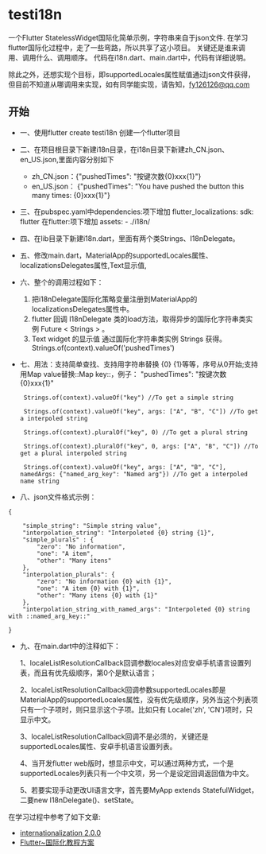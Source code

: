 # testi18n

一个Flutter StatelessWidget国际化简单示例，字符串来自于json文件.
在学习flutter国际化过程中，走了一些弯路，所以共享了这小项目。
关键还是谁来调用、调用什么、调用顺序。
代码在i18n.dart、main.dart中，代码有详细说明。

除此之外，还想实现个目标，即supportedLocales属性赋值通过json文件获得，但目前不知道从哪调用来实现，如有同学能实现，请告知，fy126126@qq.com
## 开始
- 一、使用flutter create testi18n 创建一个flutter项目
- 二、在项目根目录下新建i18n目录，在i18n目录下新建zh_CN.json、en_US.json,里面内容分别如下
    - zh_CN.json：{"pushedTimes": "按键次数{0}xxx{1}"}
    - en_US.json： {"pushedTimes": "You have pushed the button this many times:  {0}xxx{1}"}
- 三、在pubspec.yaml中dependencies:项下增加
      flutter_localizations:
        sdk: flutter
        在flutter:项下增加
        assets:
          - ./i18n/
- 四、在lib目录下新建i18n.dart，里面有两个类Strings、I18nDelegate。
- 五、修改main.dart，MaterialApp的supportedLocales属性、localizationsDelegates属性,Text显示值,
- 六、整个的调用过程如下：
    1. 把i18nDelegate国际化策略变量注册到MaterialApp的localizationsDelegates属性中。
    2. flutter 回调 I18nDelegate 类的load方法，取得异步的国际化字符串类实例 Future < Strings > 。
    3. Text widget 的显示值 通过国际化字符串类实例 Strings 获得。Strings.of(context).valueOf('pushedTimes')

- 七、用法：支持简单查找、支持用字符串替换 {0} {1}等等，序号从0开始;支持用Map value替换::Map key::，例子： "pushedTimes": "按键次数{0}xxx{1}"
   ```     
    Strings.of(context).valueOf("key") //To get a simple string
    
    Strings.of(context).valueOf("key", args: ["A", "B", "C"]) //To get a interpoled string
    
    Strings.of(context).pluralOf("key", 0) //To get a plural string
    
    Strings.of(context).pluralOf("key", 0, args: ["A", "B", "C"]) //To get a plural interpoled string
    
    Strings.of(context).valueOf("key", args: ["A", "B", "C"], namedArgs: {"named_arg_key": "Named arg"}) //To get a interpoled name string
    ```
    
- 八、json文件格式示例：
```
{

    "simple_string": "Simple string value",
    "interpolation_string": "Interpoleted {0} string {1}",
    "simple_plurals" : {
        "zero": "No information",
        "one": "A item",
        "other": "Many itens"
    },
    "interpolation_plurals": {
        "zero": "No information {0} with {1}",
        "one": "A item {0} with {1}",
        "other": "Many itens {0} with {1}"
    },
    "interpolation_string_with_named_args": "Interpoleted {0} string with ::named_arg_key::"
    
}
```
- 九、在main.dart中的注释如下：

     1、localeListResolutionCallback回调参数locales对应安卓手机语言设置列表，而且有优先级顺序，第0个是默认语言；
     
     2、localeListResolutionCallback回调参数supportedLocales即是MaterialApp的supportedLocales属性，没有优先级顺序，另外当这个列表项只有一个子项时，则只显示这个子项。比如只有 Locale('zh', 'CN')项时，只显示中文。
     
     3、localeListResolutionCallback回调不是必须的，关键还是supportedLocales属性、安卓手机语言设置列表。
     
     4、当开发flutter web版时，想显示中文，可以通过两种方式，一个是supportedLocales列表只有一个中文项，另一个是设定回调返回值为中文。
     
     5、若要实现手动更改UI语言文字，首先要MyApp extends StatefulWidget，二要new I18nDelegate()、setState。
     

在学习过程中参考了如下文章:

- [internationalization 2.0.0](https://pub.dev/packages/internationalization)
- [Flutter~国际化教程方案](http://zhoushaoting.com/2019/06/11/%E7%A7%BB%E5%8A%A8%E7%AB%AF%E5%AD%A6%E4%B9%A0/Flutter~%E5%9B%BD%E9%99%85%E5%8C%96%E6%95%99%E7%A8%8B%E6%96%B9%E6%A1%88/)
